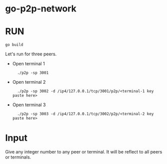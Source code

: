 # go-p2p-network

# RUN

    go build
Let's run for three peers.
- Open terminal 1
    
        ./p2p -sp 3001

- Open terminal 2

        ./p2p -sp 3002 -d /ip4/127.0.0.1/tcp/3001/p2p/<terminal-1 key  paste here>

- Open terminal 3

        ./p2p -sp 3003 -d /ip4/127.0.0.1/tcp/3002/p2p/<terminal-2 key  paste here>

# Input

Give any integer number to any peer or terminal. It will be reflect to all peers or terminals.

